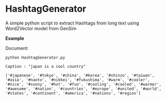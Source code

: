 # HashtagGenerator
A simple python script to extract Hashtags from long text using Word2Vector model from GenSim


<b>Example</b>


Document:

```
python HashtagGenerator.py  

Caption : "japan is a cool country" 

['#japanese', '#tokyo', '#china', '#korea', '#shinzo', '#taiwan', '#asia', '#naoto', '#nikkei', '#fukushima', '#warm', '#cooler', '#nice', '#sunny', '#hot', '#fun', '#cooling', '#cooled', '#warmer', '#awesome', '#nation', '#countries', '#europe', '#united', '#world', '#states', '#continent', '#america', '#nations', '#region'] 

```
